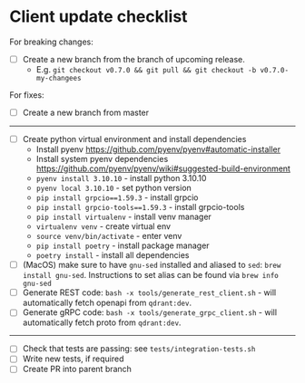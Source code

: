 # Client update checklist

For breaking changes:

* [ ] Create a new branch from the branch of upcoming release.
  * E.g. `git checkout v0.7.0 && git pull && git checkout -b v0.7.0-my-changees`

For fixes:

* [ ] Create a new branch from master

---

* [ ] Create python virtual environment and install dependencies
  * Install pyenv https://github.com/pyenv/pyenv#automatic-installer
  * Install system pyenv dependencies https://github.com/pyenv/pyenv/wiki#suggested-build-environment
  * `pyenv install 3.10.10` - install python 3.10.10
  * `pyenv local 3.10.10` - set python version
  * `pip install grpcio==1.59.3` - install grpcio
  * `pip install grpcio-tools==1.59.3` - install grpcio-tools
  * `pip install virtualenv` - install venv manager
  * `virtualenv venv` - create virtual env
  * `source venv/bin/activate` - enter venv
  * `pip install poetry` - install package manager
  * `poetry install` - install all dependencies
* [ ] (MacOS) make sure to have `gnu-sed` installed and aliased to `sed`: `brew install gnu-sed`. Instructions to set alias can be found via `brew info gnu-sed`
* [ ] Generate REST code: `bash -x tools/generate_rest_client.sh` - will automatically fetch openapi from `qdrant:dev`.
* [ ] Generate gRPC code: `bash -x tools/generate_grpc_client.sh` - will automatically fetch proto from `qdrant:dev`.

---

* [ ] Check that tests are passing: see `tests/integration-tests.sh`
* [ ] Write new tests, if required
* [ ] Create PR into parent branch
